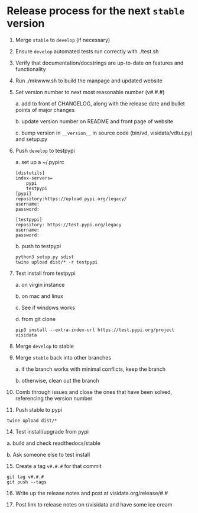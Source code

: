 # Release process for the next `stable` version

1. Merge `stable` to `develop` (if necessary)

2. Ensure `develop` automated tests run correctly with ./test.sh

3. Verify that documentation/docstrings are up-to-date on features and functionality

4. Run ./mkwww.sh to build the manpage and updated website

5. Set version number to next most reasonable number (v#.#.#)

   a. add to front of CHANGELOG, along with the release date and bullet points of major changes

   b. update version number on README and front page of website

   c. bump version in `__version__` in source code (bin/vd, visidata/vdtui.py) and setup.py

6. Push `develop` to testpypi

    a. set up a ~/.pypirc

    ```
    [distutils]
    index-servers=
        pypi
        testpypi
    [pypi]
    repository:https://upload.pypi.org/legacy/
    username:
    password:

    [testpypi]
    repository: https://test.pypi.org/legacy
    username:
    password:
    ```

    b. push to testpypi

    ```
    python3 setup.py sdist
    twine upload dist/* -r testpypi
    ```

7. Test install from testpypi

   a. on virgin instance

   b. on mac and linux

   c. See if windows works

   d. from git clone

   ```
   pip3 install --extra-index-url https://test.pypi.org/project visidata
   ```

10. Merge `develop` to stable

11. Merge `stable` back into other branches

    a. if the branch works with minimal conflicts, keep the branch

    b. otherwise, clean out the branch

12. Comb through issues and close the ones that have been solved, referencing the version number

13. Push stable to pypi

```
twine upload dist/*
```

14. Test install/upgrade from pypi

   a. build and check readthedocs/stable

   b. Ask someone else to test install

15. Create a tag `v#.#.#` for that commit
```
git tag v#.#.#
git push --tags
```
16. Write up the release notes and post at visidata.org/release/#.#

17. Post link to release notes on r/visidata and have some ice cream
